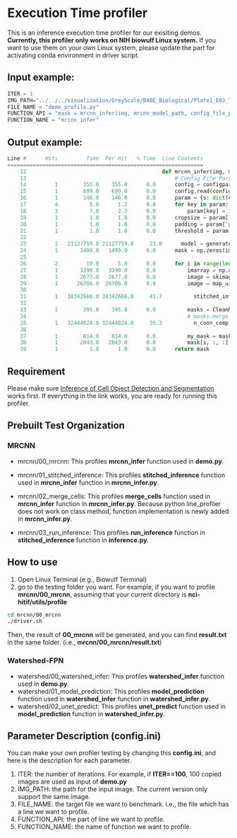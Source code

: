# Execution Time profiler
This is an inference execution time profiler for our exisiting demos. **Currently, this profiler only works on NIH biowulf Linux system.** If you want to use them on your own Linux system, please update the part for activating conda environment in driver script.

## Input example:
```python
ITER = 1
IMG_PATH="../../../visualization/GreyScale/BABE_Biological/Plate1_E03_T0001FF001Zall.tif"
FILE_NAME = "demo_profile.py"
FUNCTION_API = "mask = mrcnn_infer(img, mrcnn_model_path, config_file_path)"
FUNCTION_NAME = "mrcnn_infer"
```
## Output example:
```python
Line #      Hits         Time  Per Hit   % Time  Line Contents
==============================================================
    12                                           def mrcnn_infer(img, mrcnn_model_path, config_file_path):
    13                                               # Config File Parser
    14         1        355.0    355.0      0.0      config = configparser.ConfigParser()
    15         1        699.0    699.0      0.0      config.read(config_file_path)
    16         1        146.0    146.0      0.0      param = {s: dict(config.items(s)) for s in config.sections()}['general']
    17         4          5.0      1.2      0.0      for key in param:
    18         3          7.0      2.3      0.0          param[key] = int(param[key])
    19         1          1.0      1.0      0.0      cropsize = param['cropsize']
    20         1          1.0      1.0      0.0      padding = param['padding']
    21         1          1.0      1.0      0.0      threshold = param['threshold']
    22                                           
    23         1   21127759.0 21127759.0     23.0      model = generate_inference_model(mrcnn_model_path, cropsize)
    24         1       1499.0   1499.0      0.0      mask = np.zeros(img.shape)
    25                                           
    26         2         10.0      5.0      0.0      for i in range(len(img)):
    27         1       3390.0   3390.0      0.0          imarray = np.array(img[i]).astype('uint16')
    28         1       2677.0   2677.0      0.0          image = skimage.color.gray2rgb(imarray)
    29         1      26706.0  26706.0      0.0          image = map_uint16_to_uint8(image)
    30                                           
    31         1   38342666.0 38342666.0     41.7          stitched_inference_stack, num_times_visited = stitched_inference(image, cropsize, model, padding=padding)
    32                                           
    33         1        395.0    395.0      0.0          masks = CleanMask(stitched_inference_stack, threshold, )
    34                                                   # masks.merge_cells()
    35         1   32444024.0 32444024.0     35.3          n_conn_comp, graph_labels = merge_cells(masks)
    36                                           
    37         1        814.0    814.0      0.0          my_mask = masks.getMasks().astype("int16")
    38         1       2843.0   2843.0      0.0          mask[i, :, :] = my_mask
    39         1          1.0      1.0      0.0      return mask
```
## Requirement
Please make sure [Inference of Cell Object Detection and Segmentation](https://github.com/CBIIT/nci-hitif/tree/master/framework-nucleus-segmentation/inference) works first. If everything in the link works, you are ready for running this profiler.

## Prebuilt Test Organization
### MRCNN
* mrcnn/00_mrcnn:
This profiles **mrcnn_infer** function used in **demo.py**.

* mrcnn/01_stitched_inference:
This profiles **stitched_inference** function used in **mrcnn_infer** function in **mrcnn_infer.py**.

* mrcnn/02_merge_cells:
This profiles **merge_cells** function used in **mrcnn_infer** function in **mrcnn_infer.py**.
Because python line_profiler does not work on class method, function implementation is newly added in **mrcnn_infer.py**.

* mrcnn/03_run_inference:
This profiles **run_inference** function in **stitched_inference** function in **inference.py**.

## How to use
1. Open Linux Terminal (e.g., Biowulf Terminal)
2. go to the testing folder you want. For example, if you want to profile **mrcnn/00_mrcnn**, assuming that your current directory is **nci-hitif/utils/profile**
```bash
cd mrcnn/00_mrcnn
./driver.sh
```
Then, the result of **00_mrcnn** will be generated, and you can find **result.txt** in the same folder. (i.e., **mrcnn/00_mrcnn/result.txt**)

### Watershed-FPN
* watershed/00_watershed_infer:
This profiles **watershed_infer** function used in **demo.py**.
* watershed/01_model_prediction:
This profiles **model_prediction** function used in **watershed_infer** function in **watershed_infer.py**.
* watershed/02_unet_predict:
This profiles **unet_predict** function used in **model_prediction** function in **watershed_infer.py**.

## Parameter Description (**config.ini**)
You can make your own profiler testing by changing this **config.ini**, and here is the description for each parameter.
1. ITER: the number of iterations. For example, if **ITER==100**, 100 copied images are used as input of **demo.py**
2. IMG_PATH: the path for the input image. The current version only support the same image.
3. FILE_NAME: the target file we want to benchmark. i.e., the file which has a line we want to profile.
4. FUNCTION_API: the part of line we want to profile.
5. FUNCTION_NAME: the name of function we want to profile.
